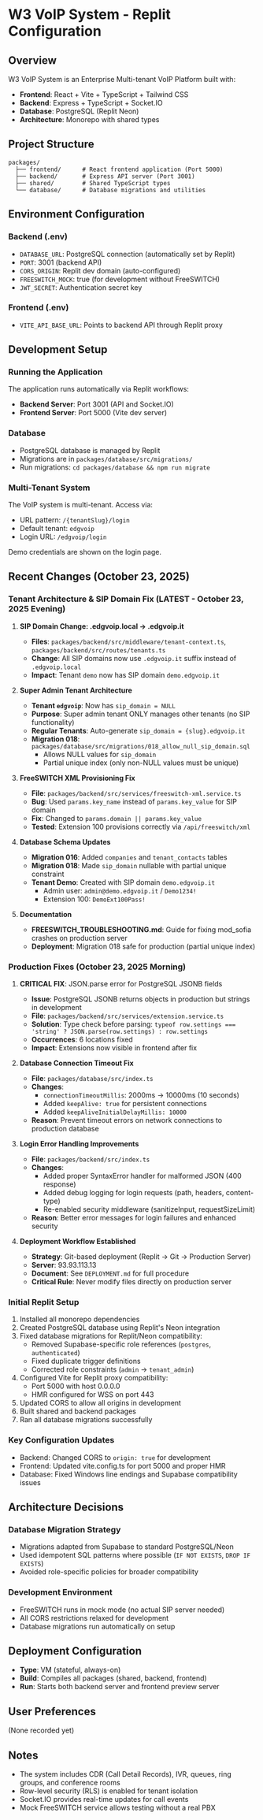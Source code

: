 # W3 VoIP System - Replit Configuration

## Overview
W3 VoIP System is an Enterprise Multi-tenant VoIP Platform built with:
- **Frontend**: React + Vite + TypeScript + Tailwind CSS
- **Backend**: Express + TypeScript + Socket.IO
- **Database**: PostgreSQL (Replit Neon)
- **Architecture**: Monorepo with shared types

## Project Structure
```
packages/
  ├── frontend/      # React frontend application (Port 5000)
  ├── backend/       # Express API server (Port 3001)
  ├── shared/        # Shared TypeScript types
  └── database/      # Database migrations and utilities
```

## Environment Configuration

### Backend (.env)
- `DATABASE_URL`: PostgreSQL connection (automatically set by Replit)
- `PORT`: 3001 (backend API)
- `CORS_ORIGIN`: Replit dev domain (auto-configured)
- `FREESWITCH_MOCK`: true (for development without FreeSWITCH)
- `JWT_SECRET`: Authentication secret key

### Frontend (.env)
- `VITE_API_BASE_URL`: Points to backend API through Replit proxy

## Development Setup

### Running the Application
The application runs automatically via Replit workflows:
- **Backend Server**: Port 3001 (API and Socket.IO)
- **Frontend Server**: Port 5000 (Vite dev server)

### Database
- PostgreSQL database is managed by Replit
- Migrations are in `packages/database/src/migrations/`
- Run migrations: `cd packages/database && npm run migrate`

### Multi-Tenant System
The VoIP system is multi-tenant. Access via:
- URL pattern: `/{tenantSlug}/login`
- Default tenant: `edgvoip`
- Login URL: `/edgvoip/login`

Demo credentials are shown on the login page.

## Recent Changes (October 23, 2025)

### Tenant Architecture & SIP Domain Fix (LATEST - October 23, 2025 Evening)
1. **SIP Domain Change: .edgvoip.local → .edgvoip.it**
   - **Files**: `packages/backend/src/middleware/tenant-context.ts`, `packages/backend/src/routes/tenants.ts`
   - **Change**: All SIP domains now use `.edgvoip.it` suffix instead of `.edgvoip.local`
   - **Impact**: Tenant `demo` now has SIP domain `demo.edgvoip.it`

2. **Super Admin Tenant Architecture**
   - **Tenant `edgvoip`**: Now has `sip_domain = NULL` 
   - **Purpose**: Super admin tenant ONLY manages other tenants (no SIP functionality)
   - **Regular Tenants**: Auto-generate `sip_domain = {slug}.edgvoip.it`
   - **Migration 018**: `packages/database/src/migrations/018_allow_null_sip_domain.sql`
     - Allows NULL values for `sip_domain`
     - Partial unique index (only non-NULL values must be unique)

3. **FreeSWITCH XML Provisioning Fix**
   - **File**: `packages/backend/src/services/freeswitch-xml.service.ts`
   - **Bug**: Used `params.key_name` instead of `params.key_value` for SIP domain
   - **Fix**: Changed to `params.domain || params.key_value`
   - **Tested**: Extension 100 provisions correctly via `/api/freeswitch/xml`

4. **Database Schema Updates**
   - **Migration 016**: Added `companies` and `tenant_contacts` tables
   - **Migration 018**: Made `sip_domain` nullable with partial unique constraint
   - **Tenant Demo**: Created with SIP domain `demo.edgvoip.it`
     - Admin user: `admin@demo.edgvoip.it` / `Demo1234!`
     - Extension 100: `DemoExt100Pass!`

5. **Documentation**
   - **FREESWITCH_TROUBLESHOOTING.md**: Guide for fixing mod_sofia crashes on production server
   - **Deployment**: Migration 018 safe for production (partial unique index)

### Production Fixes (October 23, 2025 Morning)
1. **CRITICAL FIX**: JSON.parse error for PostgreSQL JSONB fields
   - **Issue**: PostgreSQL JSONB returns objects in production but strings in development
   - **File**: `packages/backend/src/services/extension.service.ts`
   - **Solution**: Type check before parsing: `typeof row.settings === 'string' ? JSON.parse(row.settings) : row.settings`
   - **Occurrences**: 6 locations fixed
   - **Impact**: Extensions now visible in frontend after fix

2. **Database Connection Timeout Fix**
   - **File**: `packages/database/src/index.ts`
   - **Changes**:
     - `connectionTimeoutMillis`: 2000ms → 10000ms (10 seconds)
     - Added `keepAlive: true` for persistent connections
     - Added `keepAliveInitialDelayMillis: 10000`
   - **Reason**: Prevent timeout errors on network connections to production database

3. **Login Error Handling Improvements**
   - **File**: `packages/backend/src/index.ts`
   - **Changes**:
     - Added proper SyntaxError handler for malformed JSON (400 response)
     - Added debug logging for login requests (path, headers, content-type)
     - Re-enabled security middleware (sanitizeInput, requestSizeLimit)
   - **Reason**: Better error messages for login failures and enhanced security

4. **Deployment Workflow Established**
   - **Strategy**: Git-based deployment (Replit → Git → Production Server)
   - **Server**: 93.93.113.13
   - **Document**: See `DEPLOYMENT.md` for full procedure
   - **Critical Rule**: Never modify files directly on production server

### Initial Replit Setup
1. Installed all monorepo dependencies
2. Created PostgreSQL database using Replit's Neon integration
3. Fixed database migrations for Replit/Neon compatibility:
   - Removed Supabase-specific role references (`postgres`, `authenticated`)
   - Fixed duplicate trigger definitions
   - Corrected role constraints (`admin` → `tenant_admin`)
4. Configured Vite for Replit proxy compatibility:
   - Port 5000 with host 0.0.0.0
   - HMR configured for WSS on port 443
5. Updated CORS to allow all origins in development
6. Built shared and backend packages
7. Ran all database migrations successfully

### Key Configuration Updates
- Backend: Changed CORS to `origin: true` for development
- Frontend: Updated vite.config.ts for port 5000 and proper HMR
- Database: Fixed Windows line endings and Supabase compatibility issues

## Architecture Decisions

### Database Migration Strategy
- Migrations adapted from Supabase to standard PostgreSQL/Neon
- Used idempotent SQL patterns where possible (`IF NOT EXISTS`, `DROP IF EXISTS`)
- Avoided role-specific policies for broader compatibility

### Development Environment
- FreeSWITCH runs in mock mode (no actual SIP server needed)
- All CORS restrictions relaxed for development
- Database migrations run automatically on setup

## Deployment Configuration
- **Type**: VM (stateful, always-on)
- **Build**: Compiles all packages (shared, backend, frontend)
- **Run**: Starts both backend server and frontend preview server

## User Preferences
(None recorded yet)

## Notes
- The system includes CDR (Call Detail Records), IVR, queues, ring groups, and conference rooms
- Row-level security (RLS) is enabled for tenant isolation
- Socket.IO provides real-time updates for call events
- Mock FreeSWITCH service allows testing without a real PBX
